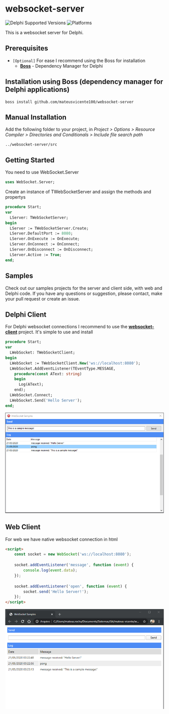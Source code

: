 # websocket-server
![Delphi Supported Versions](https://img.shields.io/badge/Delphi%20Supported%20Versions-10.1%20and%20ever-blue.svg)
![Platforms](https://img.shields.io/badge/Supported%20platforms-Win32%20and%20Win64-red.svg)

This is a websocket server for Delphi.
 
## Prerequisites
 * `[Optional]` For ease I recommend using the Boss for installation
   * [**Boss**](https://github.com/HashLoad/boss) - Dependency Manager for Delphi
 
## Installation using Boss (dependency manager for Delphi applications)
```
boss install github.com/mateusvicente100/websocket-server
```

## Manual Installation
Add the following folder to your project, in *Project > Options > Resource Compiler > Directories and Conditionals > Include file search path*
```
../websocket-server/src
```

## Getting Started
You need to use WebSocket.Server
```pascal
uses WebSocket.Server;
```

Create an instance of TWebSocketServer and assign the methods and propertys
```pascal
procedure Start;
var
  LServer: TWebSocketServer;
begin
  LServer := TWebSocketServer.Create;
  LServer.DefaultPort := 8080;
  LServer.OnExecute := OnExecute;
  LServer.OnConnect := OnConnect;
  LServer.OnDisconnect := OnDisconnect;
  LServer.Active := True;  
end;
```

## Samples
Check out our samples projects for the server and client side, with web and Delphi code. If you have any questions or suggestion, please contact, make your pull request or create an issue.

## Delphi Client
For Delphi websocket connections I recommend to use the [**websocket-client**](https://github.com/mateusvicente100/websocket-client) project. It's simple to use and install
```pascal
procedure Start;
var
  LWebSocket: TWebSocketClient;
begin
  LWebSocket := TWebSocketClient.New('ws://localhost:8080');
  LWebSocket.AddEventListener(TEventType.MESSAGE,
    procedure(const AText: string)
    begin
      Log(AText);
    end);
  LWebSocket.Connect;
  LWebSocket.Send('Hello Server');
end;
```

<p align="center">
  <img src="samples/images/sample-client-delphi.png">  
</p>  

## Web Client
For web we have native websocket connection in html
```html
<script>
	const socket = new WebSocket('ws://localhost:8080');

	socket.addEventListener('message', function (event) {
		console.log(event.data);		
	});	

	socket.addEventListener('open', function (event) {
		socket.send('Hello Server!');
	});
</script>  
```

<p align="center">
  <img src="samples/images/sample-client-web.png">
</p>
